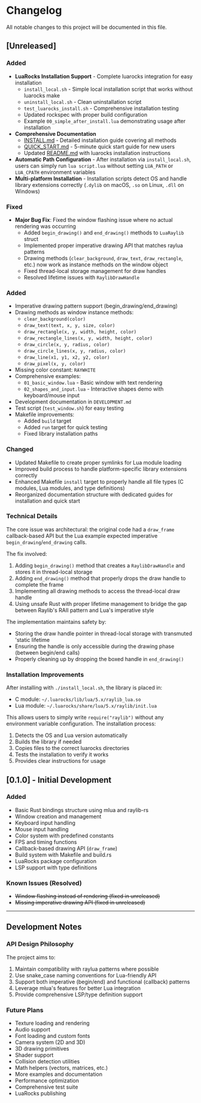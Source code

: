 # Changelog

All notable changes to this project will be documented in this file.

## [Unreleased]

### Added
- **LuaRocks Installation Support** - Complete luarocks integration for easy installation
  - `install_local.sh` - Simple local installation script that works without luarocks make
  - `uninstall_local.sh` - Clean uninstallation script
  - `test_luarocks_install.sh` - Comprehensive installation testing
  - Updated rockspec with proper build configuration
  - Example `00_simple_after_install.lua` demonstrating usage after installation
- **Comprehensive Documentation**
  - [INSTALL.md](INSTALL.md) - Detailed installation guide covering all methods
  - [QUICK_START.md](QUICK_START.md) - 5-minute quick start guide for new users
  - Updated [README.md](README.md) with luarocks installation instructions
- **Automatic Path Configuration** - After installation via `install_local.sh`, users can simply run `lua script.lua` without setting `LUA_PATH` or `LUA_CPATH` environment variables
- **Multi-platform Installation** - Installation scripts detect OS and handle library extensions correctly (`.dylib` on macOS, `.so` on Linux, `.dll` on Windows)

### Fixed
- **Major Bug Fix**: Fixed the window flashing issue where no actual rendering was occurring
  - Added `begin_drawing()` and `end_drawing()` methods to `LuaRaylib` struct
  - Implemented proper imperative drawing API that matches raylua patterns
  - Drawing methods (`clear_background`, `draw_text`, `draw_rectangle`, etc.) now work as instance methods on the window object
  - Fixed thread-local storage management for draw handles
  - Resolved lifetime issues with `RaylibDrawHandle`

### Added
- Imperative drawing pattern support (begin_drawing/end_drawing)
- Drawing methods as window instance methods:
  - `clear_background(color)`
  - `draw_text(text, x, y, size, color)`
  - `draw_rectangle(x, y, width, height, color)`
  - `draw_rectangle_lines(x, y, width, height, color)`
  - `draw_circle(x, y, radius, color)`
  - `draw_circle_lines(x, y, radius, color)`
  - `draw_line(x1, y1, x2, y2, color)`
  - `draw_pixel(x, y, color)`
- Missing color constant: `RAYWHITE`
- Comprehensive examples:
  - `01_basic_window.lua` - Basic window with text rendering
  - `02_shapes_and_input.lua` - Interactive shapes demo with keyboard/mouse input
- Development documentation in `DEVELOPMENT.md`
- Test script (`test_window.sh`) for easy testing
- Makefile improvements:
  - Added `build` target
  - Added `run` target for quick testing
  - Fixed library installation paths

### Changed
- Updated Makefile to create proper symlinks for Lua module loading
- Improved build process to handle platform-specific library extensions correctly
- Enhanced Makefile `install` target to properly handle all file types (C modules, Lua modules, and type definitions)
- Reorganized documentation structure with dedicated guides for installation and quick start

### Technical Details
The core issue was architectural: the original code had a `draw_frame` callback-based API but the Lua example expected imperative `begin_drawing`/`end_drawing` calls. 

The fix involved:
1. Adding `begin_drawing()` method that creates a `RaylibDrawHandle` and stores it in thread-local storage
2. Adding `end_drawing()` method that properly drops the draw handle to complete the frame
3. Implementing all drawing methods to access the thread-local draw handle
4. Using unsafe Rust with proper lifetime management to bridge the gap between Raylib's RAII pattern and Lua's imperative style

The implementation maintains safety by:
- Storing the draw handle pointer in thread-local storage with transmuted 'static lifetime
- Ensuring the handle is only accessible during the drawing phase (between begin/end calls)
- Properly cleaning up by dropping the boxed handle in `end_drawing()`

### Installation Improvements
After installing with `./install_local.sh`, the library is placed in:
- C module: `~/.luarocks/lib/lua/5.x/raylib_lua.so`
- Lua module: `~/.luarocks/share/lua/5.x/raylib/init.lua`

This allows users to simply write `require("raylib")` without any environment variable configuration. The installation process:
1. Detects the OS and Lua version automatically
2. Builds the library if needed
3. Copies files to the correct luarocks directories
4. Tests the installation to verify it works
5. Provides clear instructions for usage

## [0.1.0] - Initial Development

### Added
- Basic Rust bindings structure using mlua and raylib-rs
- Window creation and management
- Keyboard input handling
- Mouse input handling
- Color system with predefined constants
- FPS and timing functions
- Callback-based drawing API (`draw_frame`)
- Build system with Makefile and build.rs
- LuaRocks package configuration
- LSP support with type definitions

### Known Issues (Resolved)
- ~~Window flashing instead of rendering (fixed in unreleased)~~
- ~~Missing imperative drawing API (fixed in unreleased)~~

---

## Development Notes

### API Design Philosophy
The project aims to:
1. Maintain compatibility with raylua patterns where possible
2. Use snake_case naming conventions for Lua-friendly API
3. Support both imperative (begin/end) and functional (callback) patterns
4. Leverage mlua's features for better Lua integration
5. Provide comprehensive LSP/type definition support

### Future Plans
- Texture loading and rendering
- Audio support
- Font loading and custom fonts
- Camera system (2D and 3D)
- 3D drawing primitives
- Shader support
- Collision detection utilities
- Math helpers (vectors, matrices, etc.)
- More examples and documentation
- Performance optimization
- Comprehensive test suite
- LuaRocks publishing